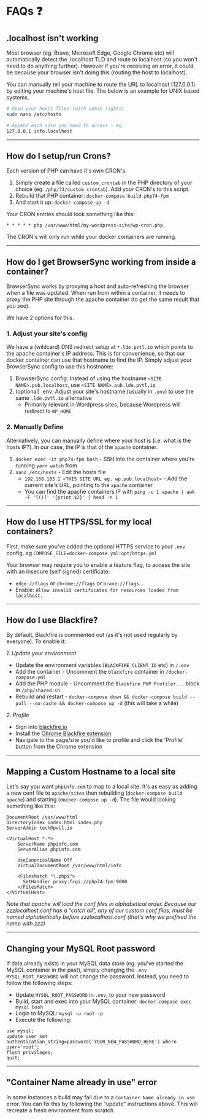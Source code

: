 # FAQs ❓

## <xyz>.localhost isn't working

Most browser (eg. Brave, Microsoft Edge, Google Chrome etc) will automatically detect the .localhost TLD and route to localhost (so you won't need to do anything further). However if you're receiving an error, it could be because your browser isn't doing this (routing the host to localhost).

You can manually tell your machine to route the URL to localhost (127.0.0.1) by editing your machine's host file. The below is an example for UNIX based systems.

```bash
# Open your hosts files (with admin rights)
sudo nano /etc/hosts

# Append each site you need to access - eg.
127.0.0.1 info.localhost
```

---

## How do I setup/run Crons?

Each version of PHP can have it's own CRON's.

1. Simply create a file called `custom_crontab` in the PHP directory of your choice (eg. `/php/74/custom_crontab`). Add your CRON's to this script.
1. Rebuild that PHP container: `docker-compose build php74-fpm`
1. And start it up: `docker-compose up -d`

Your CRON entries should look something like this:

```
* * * * * php /var/www/html/my-wordpress-site/wp-cron.php
```

The CRON's will only run while your docker containers are running.

---

## How do I get BrowserSync working from inside a container?

BrowserSync works by proxying a host and auto-refreshing the browser when a file was updated. When run from within a container, it needs to proxy the PHP site through the apache container (to get the same result that you see).

We have 2 options for this.

### 1. Adjust your site's config

We have a (wildcard) DNS redirect setup at `*.lde.pvtl.io` which points to the apache container's IP address. This is for convenience, so that our docker container can use that hostname to find the IP. Simply adjust your BrowserSync config to use this hostname:

1. BrowserSync config: Instead of using the hostname `<SITE NAME>.pub.localhost`, use `<SITE NAME>.pub.lde.pvtl.io`
1. (optional) .env: Adjust your site's hostname (usually in `.env`) to use the same `.lde.pvtl.io` alternative
    - Primarily relevant in Wordpress sites, because Wordpress will redirect to `WP_HOME`

### 2. Manually Define

Alternatively, you can manually define where your host is (i.e. what is the hosts IP?). In our case, the IP is that of the `apache` container.

1. `docker exec -it php74-fpm bash` - SSH into the container where you're running `yarn watch` from
1. `nano /etc/hosts` - Edit the hosts file
    - `192.168.103.1 <THIS SITE URL eg. wp.pub.localhost>` - Add the current site's URL, pointing to the `apache` container
    - You can find the apache containers IP with `ping -c 1 apache | awk -F '[()]' '{print $2}' | head -n 1`

---

## How do I use HTTPS/SSL for my local containers?

First, make sure you've added the optional HTTPS service to your `.env` config, eg `COMPOSE_FILE=docker-compose.yml:opt/https.yml`

Your browser may require you to enable a feature flag, to access the site with an insecure (self signed) certificate:

- `edge://flags` or `chrome://flags` or `brave://flags`...
- Enable: `Allow invalid certificates for resources loaded from localhost.`

---

## How do I use Blackfire?

By default, Blackfire is commented out (as it's not used regularly by everyone). To enable it:

*1. Update your environment*

- Update the environment variables (`BLACKFIRE_CLIENT_ID` etc) in `/.env`
- Add the container - Uncomment the `blackfire` container in `/docker-compose.yml`
- Add the PHP module - Uncomment the `Blackfire PHP Profiler...` block in `/php/shared.sh`
- Rebuild and restart - `docker-compose down && docker-compose build --pull --no-cache && docker-compose up -d` (this will take a while)

*2. Profile*

- Sign into [blackfire.io](https://blackfire.io)
- Install the [Chrome Blackfire extension](https://chrome.google.com/webstore/detail/blackfire-profiler/miefikpgahefdbcgoiicnmpbeeomffld?utm_source=chrome-ntp-icon)
- Navigate to the page/site you'd like to profile and click the 'Profile' button from the Chrome extension

---

## Mapping a Custom Hostname to a local site

Let's say you want `phpinfo.com` to map to a local site. It's as easy as adding a new conf file to `apache/sites` then rebuilding (`docker-compose build apache`) and starting (`docker-compose up -d`). The file would looking something like this:

```
DocumentRoot /var/www/html
DirectoryIndex index.html index.php
ServerAdmin tech@pvtl.io

<VirtualHost *:*>
    ServerName phpinfo.com
    ServerAlias phpinfo.com

    UseCanonicalName Off
    VirtualDocumentRoot /var/www/html/info

    <FilesMatch "\.php$">
      SetHandler proxy:fcgi://php74-fpm:9000
    </FilesMatch>
</VirtualHost>
```

_Note that apache will load the conf files in alphabetical order. Because our zzzlocalhost.conf has a "catch all", any of our custom conf files, must be named alphabetically before zzzlocalhost.conf (that's why we prefixed the name with zzz)_

---

## Changing your MySQL Root password

If data already exists in your MySQL data store (eg. you've started the MySQL container in the past), simply changing the `.env` `MYSQL_ROOT_PASSWORD` will not change the password. Instead, you need to follow the following steps:

- Update `MYSQL_ROOT_PASSWORD` in `.env`, to your new password
- Build, start and exec into your MySQL container: `docker-compose exec mysql bash`
- Login to MySQL: `mysql -u root -p`
- Execute the following:

```mysql
use mysql;
update user set authentication_string=password('YOUR_NEW_PASSWORD_HERE') where user='root';
flush privileges;
quit;
```

---

## "Container Name already in use" error

In some instances a build may fail due to a `Container Name already in use` error. You can fix this by following the "update" instructions above. This will recreate a fresh environment from scratch.
